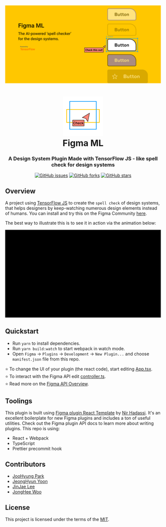 <p align="center">
  <a href="#">
    <img alt="Figma ML" src="public/file-cover.png" />
  </a>
</p>
<h1 align="center">
  <img alt="Figma ML" src="public/logo.png" /><br/>Figma ML
</h1>

<h3 align="center">
  A Design System Plugin Made with TensorFlow JS - like spell check for design systems
</h3>
<div align="center">
	<a href="https://github.com/dusskapark/figma-ml/issues"><img alt="GitHub issues" src="https://img.shields.io/github/issues/dusskapark/figma-ml"></a>
	<a href="https://github.com/dusskapark/figma-ml/network"><img alt="GitHub forks" src="https://img.shields.io/github/forks/dusskapark/figma-ml"></a>
	<a href="https://github.com/dusskapark/figma-ml/stargazers"><img alt="GitHub stars" src="https://img.shields.io/github/stars/dusskapark/figma-ml"></a>
</div>

## Overview

A project using [TensorFlow JS](https://www.tensorflow.org/js) to create the `spell check` of design systems, that helps designers by keep-watching numerous design elements instead of humans. You can install and try this on the Figma Community [here](https://www.figma.com/community/plugin/1049316538308913961/Figma-ML). 

The best way to illustrate this is to see it in action via the animation below:

[![Demo](public/socialMediaGraphic.gif)](https://youtu.be/yUV5dVboGcA) 




## Quickstart
* Run `yarn` to install dependencies.
* Run `yarn build:watch` to start webpack in watch mode.
* Open `Figma` -> `Plugins` -> `Development` -> `New Plugin...` and choose `manifest.json` file from this repo.

⭐ To change the UI of your plugin (the react code), start editing [App.tsx](./src/app/components/App.tsx).  
⭐ To interact with the Figma API edit [controller.ts](./src/plugin/controller.ts).  
⭐ Read more on the [Figma API Overview](https://www.figma.com/plugin-docs/api/api-overview/).

## Toolings

This plugin is built using [Figma plugin React Template](https://github.com/nirsky/figma-plugin-react-template) by [Nir Hadassi](https://github.com/nirsky). It's an excellent boilerplate for new Figma plugins and includes a ton of useful utilities. Check out the Figma plugin API docs to learn more about writing plugins. This repo is using:

* React + Webpack
* TypeScript
* Prettier precommit hook

## Contributors 

- [JooHyung Park](https://github.com/dusskapark)
- [JeongHyun Yoon](https://github.com/ave10987)
- [JinJae Lee](https://jinbread.works)
- [JongHee Woo](https://github.com/JongheeWoo)



## License

This project is licensed under the terms of the [MIT](./LICENSE.md).
